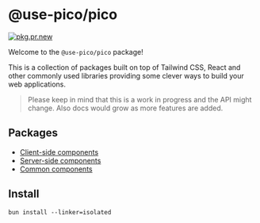 # @use-pico/pico

[![pkg.pr.new](https://pkg.pr.new/badge/use-pico/pico?style=flat&color=000&logoSize=auto)](https://pkg.pr.new/~/use-pico/pico)

Welcome to the `@use-pico/pico` package!

This is a collection of packages built on top of Tailwind CSS, React and other commonly used libraries providing some clever ways to build your web applications.

> Please keep in mind that this is a work in progress and the API might change. Also docs would grow as more features are added.

## Packages

- [Client-side components](./modules/_use_pico_client.html)
- [Server-side components](./modules/_use_pico_server.html)
- [Common components](./modules/_use_pico_common.html)

## Install

`bun install --linker=isolated`
